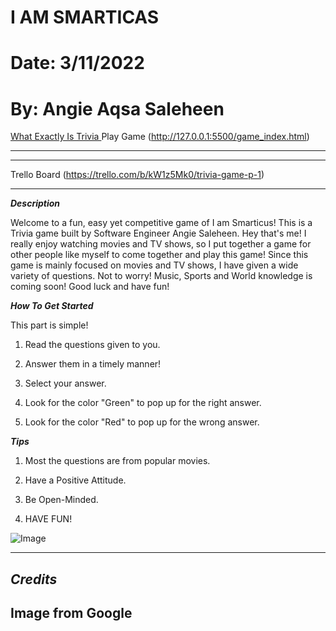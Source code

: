 # I AM SMARTICAS

# Date: 3/11/2022

#  By: Angie Aqsa Saleheen

[What Exactly Is Trivia ](https://www.collinsdictionary.com/us/dictionary/english/trivia-game) Play Game (http://127.0.0.1:5500/game_index.html)
***

*** 

Trello Board (https://trello.com/b/kW1z5Mk0/trivia-game-p-1)

***

***Description***


Welcome to a fun, easy yet competitive game of I am Smarticus! This is a Trivia game built by Software Engineer Angie Saleheen. Hey that's me!
I really enjoy watching movies and TV shows, so I put together a game for other people like myself to come together and play this game! Since this game is mainly focused on movies and TV shows, I have given a wide variety of questions. Not to worry! Music, Sports and World knowledge is coming soon! Good luck and have fun!





***How To Get Started***




This part is simple!



1. Read the questions given to you.



2. Answer them in a timely manner!




3. Select your answer.



4. Look for the color "Green" to pop up for the right answer.






5. Look for the color "Red" to pop up for the wrong answer.



***Tips***


1. Most the questions are from popular movies.





2. Have a Positive Attitude.




3. Be Open-Minded.









4. HAVE FUN!




![Image](https://musevineyards.com/wp-content/uploads/2020/03/shutterstock_1281339124.0.jpg)

***




## ***Credits***

## Image from Google
